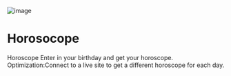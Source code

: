 ![image](https://user-images.githubusercontent.com/101963767/172075893-e4a89cf6-37c4-4b70-9578-82149571ce6c.png)
# Horosocope
Horoscope 
Enter in your birthday and get your horoscope.
Optimization:Connect to a live site to get a different horoscope for each day.
